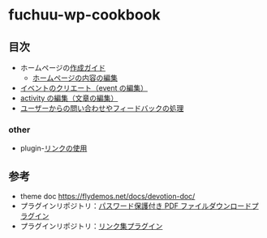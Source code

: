 # fuchuu-wp-cookbook

## 目次

- ホームページの[作成ガイド](./docs/jp/index.md)
  - [ホームページの内容の編集](./docs/jp/pageModify/mainPageModify.md)
- [イベントのクリエート（event の編集）](./docs/jp/createEvent.md)
- [activity の編集（文章の編集）](./docs/jp/createPost.md)
- [ユーザーからの問い合わせやフィードバックの処理](./docs/jp/qaResolve.md)

### other

- plugin-[リンクの使用](./docs/jp/plugin-friendLink.md)

## 参考

- theme doc https://flydemos.net/docs/devotion-doc/
- プラグインリポジトリ：[パスワード保護付き PDF ファイルダウンロードプラグイン](https://github.com/suhanyujie/wp-protected-pdf-download)
- プラグインリポジトリ：[リンク集プラグイン](https://github.com/suhanyujie/wp-link-gallery)
